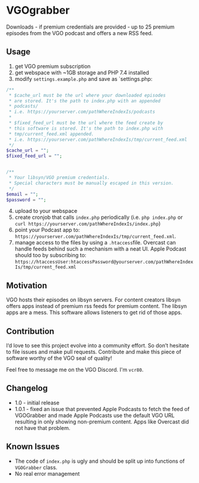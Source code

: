 # VGOgrabber

Downloads - if premium credentials are provided - up to 25 premium episodes from the VGO podcast and offers a new RSS feed.

## Usage

1. get VGO premium subscription
2. get webspace with ~1GB storage and PHP 7.4 installed
3. modify `settings.example.php` and save as `settings.php:
```php
/**
 * $cache_url must be the url where your downloaded episodes
 * are stored. It's the path to index.php with an appended
 * podcasts/
 * i.e. https://yourserver.com/pathWhereIndexIs/podcasts
 * 
 * $fixed_feed_url must be the url where the feed create by
 * this software is stored. It's the path to index.php with
 * tmp/current_feed.xml appended.
 * i.e. https://yourserver.com/pathWhereIndexIs/tmp/current_feed.xml
 */
$cache_url = "";
$fixed_feed_url = "";
```

```php

/**
 * Your libsyn/VGO premium credentials.
 * Special characters must be manually escaped in this version.
 */
$email = "";
$password = "";
```

4. upload to your webspace
5. create cronjob that calls `index.php` periodically (i.e. `php index.php` or `curl https://yourserver.com/pathWhereIndexIs/index.php`)
6. point your Podcast app to:
   `https://yourserver.com/pathWhereIndexIs/tmp/current_feed.xml`.
7. manage access to the files by using a `.htaccess`file. Overcast can handle feeds behind such a mechanism with a neat UI. Apple Podcast should too by subscribing to:
   `https://htaccessUser:htaccessPassword@yourserver.com/pathWhereIndexIs/tmp/current_feed.xml`

## Motivation

VGO hosts their episodes on libsyn servers. For content creators libsyn offers apps instead of premium rss feeds for premium content. The libsyn apps are a mess. This software allows listeners to get rid of those apps.

## Contribution

I‘d love to see this project evolve into a community effort. So don’t hesitate to file issues and make pull requests. Contribute and make this piece of software worthy of the VGO seal of quality!

Feel free to message me on the VGO Discord. I'm `vcr80`.

## Changelog

* 1.0 - initial release
* 1.0.1 - fixed an issue that prevented Apple Podcasts to fetch the feed of VGOGrabber and made Apple Podcasts use the default VGO URL resulting in only showing non-premium content. Apps like Overcast did not have that problem.

## Known Issues

- The code of `index.php` is ugly and should be split up into functions of `VGOGrabber` class.
- No real error management